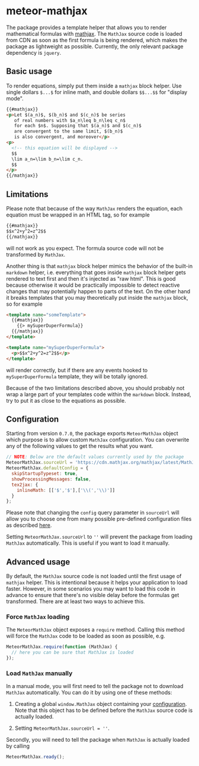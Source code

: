 # meteor-mathjax

The package provides a template helper that allows you to render mathematical formulas
with [mathjax](http://www.mathjax.org/). The `MathJax` source code is loaded from CDN
as soon as the first formula is being rendered, which makes the package as lightweight
as possible. Currently, the only relevant package dependency is `jquery`.

## Basic usage

To render equations, simply put them inside a `mathjax` block helper.
Use single dollars `$...$` for inline math, and double dollars `$$...$$`
for "display mode".

```html
{{#mathjax}}
<p>Let $(a_n)$, $(b_n)$ and $(c_n)$ be series
   of real numbers with $a_n\leq b_n\leq c_n$
   for each $n$. Supposing that $(a_n)$ and $(c_n)$
   are convergent to the same limit, $(b_n)$
   is also convergent, and moreover</p>
<p>
  <!-- this equation will be displayed -->
  $$
  \lim a_n=\lim b_n=\lim c_n.
  $$
</p>
{{/mathjax}}
```

## Limitations

Please note that because of the way `MathJax` renders the equation, each equation
must be wrapped in an HTML tag, so for example

```html
{{#mathjax}}
$$x^2+y^2=z^2$$
{{/mathjax}}
```

will not work as you expect. The formula source code will not be transformed by `MathJax`.

Another thing is that `mathjax` block helper mimics the behavior of the built-in
`markdown` helper, i.e. everything that goes inside `mathjax` block helper
gets rendered to text first and then it's injected as "raw html". This is good
because otherwise it would be practically impossible to detect reactive changes
that may potentially happen to parts of the text. On the other hand it breaks
templates that you may theoretically put inside the `mathjax` block, so for example

```html
<template name="someTemplate">
  {{#mathjax}}
    {{> mySuperDuperFormula}}
  {{/mathjax}}
</template>

<template name="mySuperDuperFormula">
  <p>$$x^2+y^2=z^2$$</p>
</template>
```

will render correctly, but if there are any events hooked to  `mySuperDuperFormula`
template, they will be totally ignored.

Because of the two limitations described above, you should probably not wrap
a large part of your templates code within the `markdown` block. Instead, try
to put it as close to the equations as possible.

## Configuration

Starting from version `0.7.0`, the package exports `MeteorMathJax` object
which purpose is to allow custom `MathJax` configuration. You can overwrite
any of the following values to get the results what you want.

```javascript
// NOTE: Below are the default values currently used by the package
MeteorMathJax.sourceUrl = 'https://cdn.mathjax.org/mathjax/latest/MathJax.js?config=TeX-AMS-MML_HTMLorMML';
MeteorMathJax.defaultConfig = {
  skipStartupTypeset: true,
  showProcessingMessages: false,
  tex2jax: {
    inlineMath: [['$','$'],['\\(','\\)']]
  }  
};
```
Please note that changing the `config` query parameter in `sourceUrl` will allow you to choose
one from many possible pre-defined configuration files as described
[here](http://docs.mathjax.org/en/latest/config-files.html).

Setting `MeteorMathJax.sourceUrl` to `''` will prevent the package from
loading `MathJax` automatically. This is useful if you want to load it manually.

## Advanced usage

By default, the `MathJax` source code is not loaded until the first usage
of `mathjax` helper. This is intentional because it helps your application to load faster.
However, in some scenarios you may want to load this code in advance to ensure that there's
no visible delay before the formulas get transformed.
There are at least two ways to achieve this.

### Force `MathJax` loading

The `MeteorMathJax` object exposes a `require` method. Calling this method
will force the `MathJax` code to be loaded as soon as possible, e.g.

```javascript
MeteorMathJax.require(function (MathJax) {
  // here you can be sure that MathJax is loaded
});
```

### Load `MathJax` manually

In a manual mode, you will first need to tell the package not to download `MathJax` automatically.
You can do it by using one of these methods:

1. Creating a global `window.MathJax` object containing your
   [configuration](http://docs.mathjax.org/en/latest/configuration.html#using-in-line-configuration-options).
   Note that this object has to be defined before the `MathJax` source code is actually loaded.

2. Setting `MeteorMathJax.sourceUrl = ''`.

Secondly, you will need to tell the package when `MathJax` is actually loaded by calling

```javascript
MeteorMathJax.ready();
```

